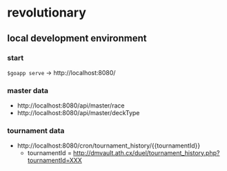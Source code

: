 # revolutionary

## local development environment

### start
`$goapp serve`
-> http://localhost:8080/

### master data
- http://localhost:8080/api/master/race
- http://localhost:8080/api/master/deckType

### tournament data
- http://localhost:8080/cron/tournament_history/{{tournamentId}}
  - tournamentId = http://dmvault.ath.cx/duel/tournament_history.php?tournamentId=XXX

